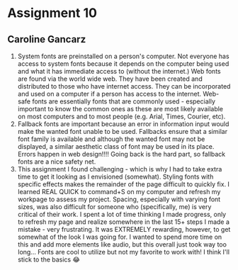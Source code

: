 # Assignment 10
## Caroline Gancarz

1. System fonts are preinstalled on a person's computer. Not everyone has access to system fonts because it depends on the computer being used and what it has immediate access to (without the internet.) Web fonts are found via the world wide web. They have been created and distributed to those who have internet access. They can be incorporated and used on a computer if a person has access to the internet. Web-safe fonts are essentially fonts that are commonly used - especially important to know the common ones as these are most likely available on most computers and to most people (e.g. Arial, Times, Courier, etc).
2. Fallback fonts are important because an error in information input would make the wanted font unable to be used. Fallbacks ensure that a similar font family is available and although the wanted font may not be displayed, a similar aesthetic class of font may be used in its place. Errors happen in web design!!!! Going back is the hard part, so fallback fonts are a nice safety net.
3. This assignment I found challenging - which is why I had to take extra time to get it looking as I envisioned (somewhat). Styling fonts with specific effects makes the remainder of the page difficult to quickly fix. I learned REAL QUICK to command+S on my computer and refresh my workpage to assess my project. Spacing, especially with varying font sizes, was also difficult for someone who (specifically, me) is very critical of their work. I spent a lot of time thinking I made progress, only to refresh my page and realize somewhere in the last 15+ steps I made a mistake - very frustrating. It was EXTREMELY rewarding, however, to get somewhat of the look I was going for. I wanted to spend more time on this and add more elements like audio, but this overall just took way too long... Fonts are cool to utilize but not my favorite to work with! I think I'll stick to the basics 😂
